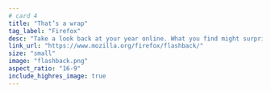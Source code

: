 ```yaml
---
# card 4
title: "That’s a wrap"
tag_label: "Firefox"
desc: "Take a look back at your year online. What you find might surprise you."
link_url: "https://www.mozilla.org/firefox/flashback/"
size: "small"
image: "flashback.png"
aspect_ratio: "16-9"
include_highres_image: true
---
```

